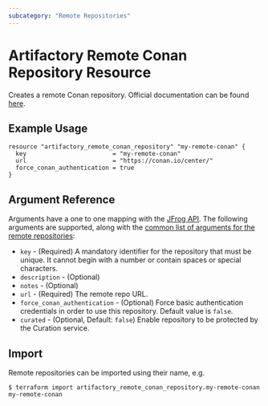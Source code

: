 ```yaml
---
subcategory: "Remote Repositories"
---
```

# Artifactory Remote Conan Repository Resource

Creates a remote Conan repository.
Official documentation can be found [here](https://www.jfrog.com/confluence/display/JFROG/Conan+Repositories).

## Example Usage

```hcl
resource "artifactory_remote_conan_repository" "my-remote-conan" {
  key                        = "my-remote-conan"
  url                        = "https://conan.io/center/"
  force_conan_authentication = true
}
```

## Argument Reference

Arguments have a one to one mapping with the [JFrog API](https://www.jfrog.com/confluence/display/RTF/Repository+Configuration+JSON).
The following arguments are supported, along with the [common list of arguments for the remote repositories](remote.md):

* `key` - (Required) A mandatory identifier for the repository that must be unique. It cannot begin with a number or
  contain spaces or special characters.
* `description` - (Optional)
* `notes` - (Optional)
* `url` - (Required) The remote repo URL.
* `force_conan_authentication` - (Optional) Force basic authentication credentials in order to use this repository. Default value is `false`.
* `curated` - (Optional, Default: `false`) Enable repository to be protected by the Curation service.

## Import

Remote repositories can be imported using their name, e.g.
```
$ terraform import artifactory_remote_conan_repository.my-remote-conan my-remote-conan
```

